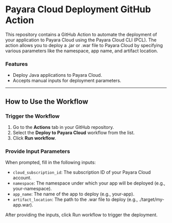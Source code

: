# Payara Cloud Deployment GitHub Action

This repository contains a GitHub Action to automate the deployment of your application to Payara Cloud using the Payara Cloud CLI (PCL). The action allows you to deploy a .jar or .war file to Payara Cloud by specifying various parameters like the namespace, app name, and artifact location.

### Features
- Deploy Java applications to Payara Cloud. 
- Accepts manual inputs for deployment parameters.

---
## How to Use the Workflow

### Trigger the Workflow
1. Go to the **Actions** tab in your GitHub repository. 
2. Select the **Deploy to Payara Cloud** workflow from the list. 
3. Click **Run workflow**.


### Provide Input Parameters
When prompted, fill in the following inputs:

- `cloud_subscription_id`: The subscription ID of your Payara Cloud account.
- `namespace`: The namespace under which your app will be deployed (e.g., your-namespace). 
- `app_name`: The name of the app to deploy (e.g., your-app). 
- `artifact_location`: The path to the .war file to deploy (e.g., ./target/my-app.war).

After providing the inputs, click Run workflow to trigger the deployment.

